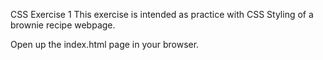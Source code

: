 CSS Exercise 1
This exercise is intended as practice with CSS Styling of a brownie recipe webpage.

Open up the index.html page in your browser.
